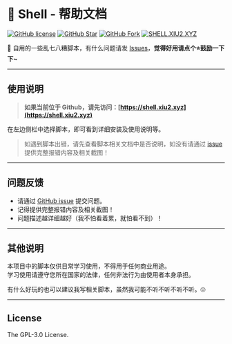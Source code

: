 # 📖 Shell - 帮助文档

[![GitHub license](https://img.shields.io/github/license/XIU2/Shell.svg?style=flat-square&color=3ba675&logo=github)](https://github.com/XIU2/Shell/)
[![GitHub Star](https://img.shields.io/github/stars/XIU2/Shell.svg?style=flat-square&label=Star&color=3ba675&logo=github)](https://github.com/XIU2/Shell/)
[![GitHub Fork](https://img.shields.io/github/forks/XIU2/Shell.svg?style=flat-square&label=Fork&color=3ba675&logo=github)](https://github.com/XIU2/Shell/)
[![SHELL.XIU2.XYZ](https://img.shields.io/static/v1?label=%20&message=SHELL.XIU2.XYZ&style=flat-square&labelColor=42B983&color=3ba675&logo=data:image/png;base64,iVBORw0KGgoAAAANSUhEUgAAABAAAAAQCAYAAAAf8/9hAAAAUElEQVR42mN02tn8n4ECwEg1A/a61eBUtOHxGTh78vUdNDYAm+JcTY+hZAA2vwfImmDIOe9qobIBMIDNuchiMMOGiAHY/E5SGJBlAKmAYgMA9YZy4TweQEoAAAAASUVORK5CYII=)](https://shell.xiu2.xyz)

🔧 自用的一些乱七八糟脚本，有什么问题请发 [Issues](https://github.com/XIU2/Shell/issues/new/choose)，**觉得好用请点个⭐鼓励一下下~**  

****

## 使用说明

> **如果当前位于 Github，请先访问：[https://shell.xiu2.xyz](https://shell.xiu2.xyz)**  

在左边侧栏中选择脚本，即可看到详细安装及使用说明等。

> 如遇到脚本出错，请先查看脚本相关文档中是否说明，如没有请通过 [issue](https://github.com/XIU2/Shell/issues/new/choose) 提供完整报错内容及相关截图！  

****

## 问题反馈

- 请通过 [GitHub issue](https://github.com/XIU2/Shell/issues) 提交问题。  
- 记得提供完整报错内容及相关截图！
- 问题描述越详细越好（我不怕看着累，就怕看不到）！  

****

## 其他说明

本项目中的脚本仅供日常学习使用，不得用于任何商业用途。  
学习使用请遵守您所在国家的法律，任何非法行为由使用者本身承担。  

有什么好玩的也可以建议我写相关脚本，虽然我可能不听不听不听不听。🙄  

****

## License

The GPL-3.0 License.  
